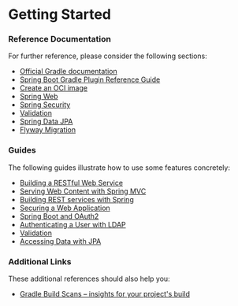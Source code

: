 # Getting Started

### Reference Documentation
For further reference, please consider the following sections:

* [Official Gradle documentation](https://docs.gradle.org)
* [Spring Boot Gradle Plugin Reference Guide](https://docs.spring.io/spring-boot/3.4.0-M1/gradle-plugin)
* [Create an OCI image](https://docs.spring.io/spring-boot/3.4.0-M1/gradle-plugin/packaging-oci-image.html)
* [Spring Web](https://docs.spring.io/spring-boot/docs/3.4.0-M1/reference/htmlsingle/index.html#web)
* [Spring Security](https://docs.spring.io/spring-boot/docs/3.4.0-M1/reference/htmlsingle/index.html#web.security)
* [Validation](https://docs.spring.io/spring-boot/docs/3.4.0-M1/reference/htmlsingle/index.html#io.validation)
* [Spring Data JPA](https://docs.spring.io/spring-boot/docs/3.4.0-M1/reference/htmlsingle/index.html#data.sql.jpa-and-spring-data)
* [Flyway Migration](https://docs.spring.io/spring-boot/docs/3.4.0-M1/reference/htmlsingle/index.html#howto.data-initialization.migration-tool.flyway)

### Guides
The following guides illustrate how to use some features concretely:

* [Building a RESTful Web Service](https://spring.io/guides/gs/rest-service/)
* [Serving Web Content with Spring MVC](https://spring.io/guides/gs/serving-web-content/)
* [Building REST services with Spring](https://spring.io/guides/tutorials/rest/)
* [Securing a Web Application](https://spring.io/guides/gs/securing-web/)
* [Spring Boot and OAuth2](https://spring.io/guides/tutorials/spring-boot-oauth2/)
* [Authenticating a User with LDAP](https://spring.io/guides/gs/authenticating-ldap/)
* [Validation](https://spring.io/guides/gs/validating-form-input/)
* [Accessing Data with JPA](https://spring.io/guides/gs/accessing-data-jpa/)

### Additional Links
These additional references should also help you:

* [Gradle Build Scans – insights for your project's build](https://scans.gradle.com#gradle)

